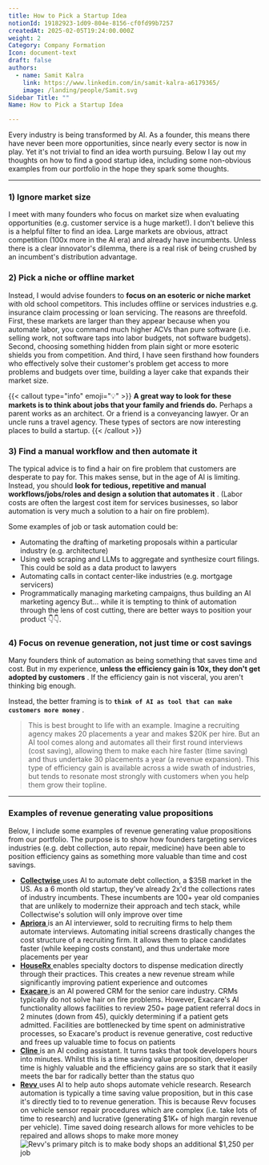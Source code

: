 ```yaml
---
title: How to Pick a Startup Idea
notionId: 19182923-1d09-804e-8156-cf0fd99b7257
createdAt: 2025-02-05T19:24:00.000Z
weight: 2
Category: Company Formation
Icon: document-text
draft: false
authors:
  - name: Samit Kalra
    link: https://www.linkedin.com/in/samit-kalra-a6179365/
    image: /landing/people/Samit.svg
Sidebar Title: ""
Name: How to Pick a Startup Idea

---
```




Every industry is being transformed by AI. As a founder, this means there have never been more opportunities, since nearly every sector is now in play. Yet it's not trivial to find an idea worth pursuing. Below I lay out my thoughts on how to find a good startup idea, including some non-obvious examples from our portfolio in the hope they spark some thoughts.

---


### 1) Ignore market size


I meet with many founders who focus on market size when evaluating opportunities (e.g. customer service is a huge market!). I don't believe this is a helpful filter to find an idea. Large markets are obvious, attract competition (100x more in the AI era) and already have incumbents. Unless there is a clear innovator's dilemma, there is a real risk of being crushed by an incumbent's distribution advantage.

###  **2) Pick a niche or offline market** 


Instead, I would advise founders to  **focus on an esoteric or niche market**  with old school competitors. This includes offline or services industries e.g. insurance claim processing or loan servicing. The reasons are threefold. First, these markets are larger than they appear because when you automate labor, you command much higher ACVs than pure software (i.e. selling work, not software taps into labor budgets, not software budgets). Second, choosing something hidden from plain sight or more esoteric shields you from competition. And third, I have seen firsthand how founders who effectively solve their customer's problem get access to more problems and budgets over time, building a layer cake that expands their market size.

{{< callout type="info" emoji="💡" >}}
 **A great way to look for these markets is to think about jobs that your family and friends do.**  Perhaps a parent works as an architect. Or a friend is a conveyancing lawyer. Or an uncle runs a travel agency. These types of sectors are now interesting places to build a startup.
{{< /callout >}}


###  **3) Find a manual workflow and then automate it** 


The typical advice is to find a hair on fire problem that customers are desperate to pay for. This makes sense, but in the age of AI is limiting. Instead, you should  **look for tedious, repetitive and manual workflows/jobs/roles and design a solution that automates it** . (Labor costs are often the largest cost item for services businesses, so labor automation is very much a solution to a hair on fire problem). 

Some examples of job or task automation could be: 

- Automating the drafting of marketing proposals within a particular industry (e.g. architecture)
- Using web scraping and LLMs to aggregate and synthesize court filings. This could be sold as a data product to lawyers
- Automating calls in contact center-like industries (e.g. mortgage servicers)
- Programmatically managing marketing campaigns, thus building an AI marketing agency
But… while it is tempting to think of automation through the lens of cost cutting, there are better ways to position your product 👇👇.

###  **4) Focus on revenue generation, not just time or cost savings** 


Many founders think of automation as being something that saves time and cost. But in my experience,  **unless the efficiency gain is 10x, they don't get adopted by customers** . If the efficiency gain is not visceral, you aren't thinking big enough.

Instead, the better framing is to  **`think of AI as tool that can make customers more money`** .

> This is best brought to life with an example. Imagine a recruiting agency makes 20 placements a year and makes $20K per hire. But an AI tool comes along and automates all their first round interviews (cost saving), allowing them to make each hire faster (time saving) and thus undertake 30 placements a year (a revenue expansion). This type of efficiency gain is available across a wide swath of industries, but tends to resonate most strongly with customers when you help them grow their topline. 


---


###  **Examples of revenue generating value propositions** 


Below, I include some examples of revenue generating value propositions from our portfolio. The purpose is to show how founders targeting services industries (e.g. debt collection, auto repair, medicine) have been able to position efficiency gains as something more valuable than time and cost savings.

- [ **Collectwise** ](https://collectwise.com/) uses AI to automate debt collection, a $35B market in the US. As a 6 month old startup, they've already 2x'd the collections rates of industry incumbents. These incumbents are 100+ year old companies that are unlikely to modernize their approach and tech stack, while Collectwise's solution will only improve over time
- [ **Apriora** ](https://www.apriora.ai/) is an AI interviewer, sold to recruiting firms to help them automate interviews. Automating initial screens drastically changes the cost structure of a recruiting firm. It allows them to place candidates faster (while keeping costs constant), and thus undertake more placements per year
- [ **HouseRx** ](https://houserx.com/) enables specialty doctors to dispense medication directly through their practices. This creates a new revenue stream while significantly improving patient experience and outcomes
- [ **Exacare** ](https://www.exacare.com/) is an AI powered CRM for the senior care industry. CRMs typically do not solve hair on fire problems. However, Exacare's AI functionality allows facilities to review 250+ page patient referral docs in 2 minutes (down from 45), quickly determining if a patient gets admitted. Facilities are bottlenecked by time spent on administrative processes, so Exacare's product is revenue generative, cost reductive and frees up valuable time to focus on patients
- [ **Cline** ](https://cline.bot/) is an AI coding assistant. It turns tasks that took developers hours into minutes. Whilst this is a time saving value proposition, developer time is highly valuable and the efficiency gains are so stark that it easily meets the bar for radically better than the status quo
- [ **Revv** ](https://www.revvhq.com/) uses AI to help auto shops automate vehicle research. Research automation is typically a time saving value proposition, but in this case it's directly tied to to revenue generation. This is because Revv focuses on vehicle sensor repair procedures which are complex (i.e. take lots of time to research) and lucrative (generating $1K+ of high margin revenue per vehicle). Time saved doing research allows for more vehicles to be repaired and allows shops to make more money
![Revv's primary pitch is to make body shops an additional $1,250 per job](https://prod-files-secure.s3.us-west-2.amazonaws.com/52e751b5-230f-4649-8c4e-0224e58da4f9/370e296b-f1ec-4862-970d-c6e37079c7a0/Screen_Shot_2025-02-02_at_1.08.01_PM.png?X-Amz-Algorithm=AWS4-HMAC-SHA256&X-Amz-Content-Sha256=UNSIGNED-PAYLOAD&X-Amz-Credential=ASIAZI2LB4665HWFJSX5%2F20251004%2Fus-west-2%2Fs3%2Faws4_request&X-Amz-Date=20251004T003338Z&X-Amz-Expires=3600&X-Amz-Security-Token=IQoJb3JpZ2luX2VjELn%2F%2F%2F%2F%2F%2F%2F%2F%2F%2FwEaCXVzLXdlc3QtMiJHMEUCIQDv3rcZ5e2xZObFMVTvmpNR5u4%2FZUV6pQRgFnLGV%2FkWJwIgPEbtyDEZkCJ7yoA2D4x1y%2F0C1FGfswlm7m%2BM5rmQdkIq%2FwMIURAAGgw2Mzc0MjMxODM4MDUiDBR%2BUWbYhBFR7ZKDzCrcA6IrdDhc1rl%2B4%2BE6b5FYKE4IcTwRrh%2FW2HISf3JzYt2PMcqjxwCIEY%2FoeYjgt7%2Bs2Dg0asowdXkqYVbELdudBR6w%2B%2BT4AA6HYk5zzR7RfPeSUhyNxhO4l5kNmEV55GO4lf%2FH9RFzsrsNEacbjAkEGB%2F0eCCwr0nVW1h7aWrr%2Fc2GxCSA8hSyeV9%2Bsu38Rp6f0HeQfCgRL18%2FCGlydMkDmc%2BdzDHtQXmHayWkpoHUmlx%2Fi5KItTMwFATp4FcHEWz1T79QWFJXOwN%2F1fJnSqvwkFSw1gooUOoy0ZCjkTYefRf3PNbjhPYvtFKKwifNUfJ7T4TSfT3U3%2BY63plnjiv4fnIrD%2FXePXMydxP3TngnQMCsIeOiuhQJJq6fFuMrSpOEX%2F%2Fx7XZm7AUJb4CVIdjFr46lKxKRIvIfULe1GttYaPz08%2BnMDcPCCtXjC2M37LJdV%2B6G7z7RVBPwPYdkZhjcCeg3oFKkpj6njAEKWSgPiUcv11i4v3SW3H5kARvbRJDWU%2FXPlTCFu3KdscCH9Ip8EFOAoOTO6OuJnAbL2BeixLhPDYRD13lQQtc1qksTqx8m1NzD5wZ%2F9QUcQAeVnc8Ai4wvOhCzsaRl2qjqJ87fDmlbrhWPCG4hvI3jBLkHMJvQgccGOqUBXTIh1Cv1%2BZtFSBk65v2jpDCHE3maWP6gWMPLJJATLyUwRsB6I4aCzBkuO1v28K6J5TdxB0rDNJ9hD4pzUeCGxj2%2BtNWvX%2BbdN6tUA32Wn5jy80veu3fvz%2FwZUirmrF1f1YcNzb%2Bd8o%2BjQdN7Ybk%2B1XQ%2BAWOv7Uum6RxC%2BnEZp55CMVz88oN6wjNLfNpfjqxPEygZoiGKAT1F5P%2Fb9KtrKlEQuPDv&X-Amz-Signature=de4188d35404521d1e5c0cb8c637033237c177c56aa6625d3103e7884de1735f&X-Amz-SignedHeaders=host&x-amz-checksum-mode=ENABLED&x-id=GetObject)

